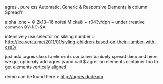  agres .
  pure css Automatic, Generic & Responsive Elements in column Spread'r
  
   alpha .one ~ © 2k13~16 noferi Mickaël ~ r043v/dph ~ under creative common BY-NC-SA
  
  intensively use selector on sibling number ~ http://lea.verou.me/2011/01/styling-children-based-on-their-number-with-css3/
 
 
 just add .agres class to elements container to nicely spread them and here we go,
 optionaly add agres.js and call $.agres on elements container too to get elements verticaly aligned
 
demo can be found here > http://agres.dude.pm
